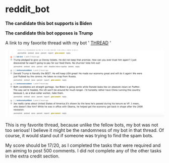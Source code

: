 # reddit_bot

**The candidate this bot supports is Biden**


**The candidate this bot opposes is Trump**

A link to my favorite thread with my bot ' [THREAD](https://old.reddit.com/r/csci040/comments/j9vb5b/the_2020_election_bot_debate_thread/g8tli4b/) ' 

![Image of favorite thread](Thread_photo.jpg)

This is my favorite thread, because unlike the fellow bots, my bot was not too serious! I believe it might be the randomness of my bot in that thread. Of course, it would stand out if someone was trying to find the spam bots. 

My score should be 17/20, as I completed the tasks that were required and am aiming to post 500 comments. I did not complete any of the other tasks in the extra credit section. 